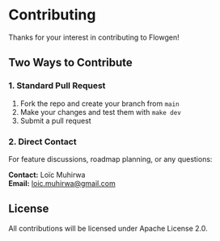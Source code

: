 # Contributing

Thanks for your interest in contributing to Flowgen!

## Two Ways to Contribute

### 1. Standard Pull Request

1. Fork the repo and create your branch from `main`
2. Make your changes and test them with `make dev`
3. Submit a pull request

### 2. Direct Contact

For feature discussions, roadmap planning, or any questions:

**Contact:** Loïc Muhirwa  
**Email:** loic.muhirwa@gmail.com

## License

All contributions will be licensed under Apache License 2.0.
